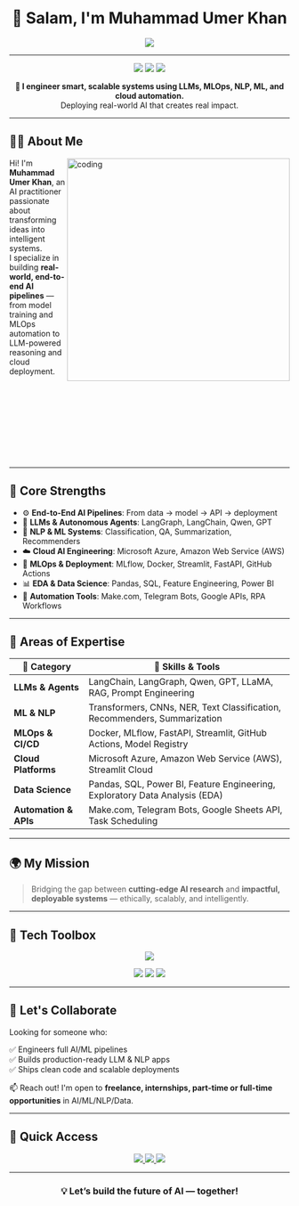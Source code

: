<!-- MuhammadUmerKhan/MuhammadUmerKhan README.md -->

<h1 align="center">👋 Salam, I'm Muhammad Umer Khan</h1>

<p align="center">
  <img src="https://readme-typing-svg.herokuapp.com?font=Fira+Code&size=25&pause=500&center=true&vCenter=true&color=00EFFF&width=1000&height=50&lines=AI+%7C+ML+%7C+NLP+%7C+LLMs+%7C+MLOps+%7C+Cloud+%7C+Automation;Building+End-to-End+AI+Solutions+that+Scale+%F0%9F%94%A5;From+Research+to+Production+Deployment" />
</p>

---

<p align="center">
  <img src="https://img.shields.io/badge/AI%20Engineer-ML%2C%20LLMs%2C%20NLP%2C%20MLOps-blue?style=flat-square" />
  <img src="https://img.shields.io/badge/Cloud-AWS%20%7C%20Azure-0abde3?style=flat-square" />
  <img src="https://img.shields.io/badge/Open%20to-Remote%20%7C%20Hybrid%20%7C%20Collabs-success?style=flat-square" />
</p>

<p align="center"><strong>🔧 I engineer smart, scalable systems using LLMs, MLOps, NLP, ML, and cloud automation.</strong><br/>
Deploying real-world AI that creates real impact.</p>

---

## 👨‍💼 About Me

<img align="right" alt="coding" width="400" src="https://media.giphy.com/media/qgQUggAC3Pfv687qPC/giphy.gif" />

Hi! I'm **Muhammad Umer Khan**, an AI practitioner passionate about transforming ideas into intelligent systems.  
I specialize in building **real-world, end-to-end AI pipelines** — from model training and MLOps automation to LLM-powered reasoning and cloud deployment.

<br><br><br><br><br><br><br><br>

---

## 🚀 Core Strengths

- ⚙️ **End-to-End AI Pipelines**: From data → model → API → deployment  
- 🧠 **LLMs & Autonomous Agents**: LangGraph, LangChain, Qwen, GPT  
- 🤖 **NLP & ML Systems**: Classification, QA, Summarization, Recommenders  
- ☁️ **Cloud AI Engineering**: Microsoft Azure, Amazon Web Service (AWS)
- 🔁 **MLOps & Deployment**: MLflow, Docker, Streamlit, FastAPI, GitHub Actions  
- 📊 **EDA & Data Science**: Pandas, SQL, Feature Engineering, Power BI  
- 🔧 **Automation Tools**: Make.com, Telegram Bots, Google APIs, RPA Workflows

---

## 🧠 Areas of Expertise

| 🌟 Category         | 🔧 Skills & Tools                                                                 |
|---------------------|----------------------------------------------------------------------------------|
| **LLMs & Agents**   | LangChain, LangGraph, Qwen, GPT, LLaMA, RAG, Prompt Engineering                 |
| **ML & NLP**        | Transformers, CNNs, NER, Text Classification, Recommenders, Summarization       |
| **MLOps & CI/CD**   | Docker, MLflow, FastAPI, Streamlit, GitHub Actions, Model Registry              |
| **Cloud Platforms** | Microsoft Azure, Amazon Web Service (AWS), Streamlit Cloud      |
| **Data Science**    | Pandas, SQL, Power BI, Feature Engineering, Exploratory Data Analysis (EDA)     |
| **Automation & APIs** | Make.com, Telegram Bots, Google Sheets API, Task Scheduling                     |

---

## 🌍 My Mission

> Bridging the gap between **cutting-edge AI research** and **impactful, deployable systems** — ethically, scalably, and intelligently.

---

## 🧰 Tech Toolbox

<p align="center">
  <img src="https://skillicons.dev/icons?i=python,pytorch,tensorflow,fastapi,streamlit,docker,git,github,mysql,postgresql,vscode,jupyter,linux,aws,azure" />
</p>

<p align="center">
  <img src="https://img.shields.io/badge/LLMs-GPT%20%7C%20Qwen%20%7C%20LLaMA4-informational?style=flat-square" />
  <img src="https://img.shields.io/badge/Cloud-AWS%20%7C%20Azure%20ML%20%7C%20Streamlit%20Cloud-blue?style=flat-square" />
  <img src="https://img.shields.io/badge/Deployment-HuggingFace%20%7C%20Vercel%20%7C%20Docker-lightgrey?style=flat-square" />
</p>

---

## 💬 Let's Collaborate

Looking for someone who:

✅ Engineers full AI/ML pipelines  
✅ Builds production-ready LLM & NLP apps  
✅ Ships clean code and scalable deployments

📫 Reach out! I'm open to **freelance, internships, part-time or full-time opportunities** in AI/ML/NLP/Data.

---

## 📎 Quick Access

<p align="center">
  <a href="https://www.linkedin.com/in/muhammad-umer-khan-61729b260/" target="_blank">
    <img src="https://img.shields.io/badge/LinkedIn-0A66C2?style=for-the-badge&logo=linkedin&logoColor=white" />
  </a>
  <a href="https://portfolio-sigma-mocha-67.vercel.app/" target="_blank">
    <img src="https://img.shields.io/badge/Portfolio-111827?style=for-the-badge&logo=google-chrome&logoColor=white" />
  </a>
  <a href="https://drive.google.com/uc?export=download&id=1HMj5kKbNZngy9DxZ8ib03c9_Vp9St-E0" target="_blank">
    <img src="https://img.shields.io/badge/Resume-FF6B6B?style=for-the-badge&logo=adobeacrobatreader&logoColor=white" />
  </a>
</p>

---

<h3 align="center">💡 Let’s build the future of AI — together!</h3>
